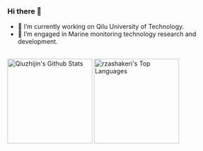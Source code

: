 ### Hi there 👋
<!-- [![GitHub stars](https://img.shields.io/github/stars/Qiuzhijin/StrapDown.js.svg?style=social&label=Star&maxAge=2592000)](https://GitHub.com/Qiuzhijin/StrapDown.js/stargazers/) -->

- 🔭 I’m currently working on Qilu University of Technology.
- 🌱 I’m engaged in Marine monitoring technology research and development.
<!-- - 👯 I’m looking to collaborate on ...
- 🤔 I’m looking for help with ...
- 💬 Ask me about ...
- 📫 How to reach me: ...
- 😄 Pronouns: ...
- ⚡ Fun fact: ... -->


<!-- <br/>
<a href="https://github.com/qiuzhijin/github-readme-stats"><img align="center" src="https://github-readme-stats.vercel.app/api?username=qiuzhijin&show_icons=true&include_all_commits=true&theme=buefy&hide_border=true" alt="Anurag's github stats" /></a><a href="https://github.com/anuraghazra/github-readme-stats"><img align="center" src="https://github-readme-stats.vercel.app/api/top-langs/?username=qiuzhijin&layout=compact&theme=buefy&hide_border=true" /></a> -->

<br/>
    <a href="https://github.com/qiuzhijin/github-readme-stats"><img alt="Qiuzhijin's Github Stats" src="https://github-readme-stats.vercel.app/api/?username=qiuzhijin&show_icons=true&count_private=true&theme=default&hide_border=true&bg_color=fff&title_color=00E676&icon_color=00E676" height="192px"/></a>
  <a href="https://github.com/qiuzhijin/github-readme-stats"><img alt="rzashakeri's Top Languages" src="https://github-readme-stats.vercel.app/api/top-langs/?username=qiuzhijin&langs_count=8&layout=compact&theme=default&hide_border=true&bg_color=fff&title_color=000&icon_color=000&hide=Jupyter%20Notebook" height="192px"/></a>

<!-- <br/>
<a href="https://github.com/ashutosh00710/github-readme-activity-graph"><img alt="Qiuzhijin's Activity Graph" src="https://activity-graph.herokuapp.com/graph/?username=qiuzhijin&bg_color=fff&color=000&line=00E676&point=000&hide_border=true" /></a> -->


<!--
**qiuzhijin/qiuzhijin** is a ✨ _special_ ✨ repository because its `README.md` (this file) appears on your GitHub profile.

Here are some ideas to get you started:

- 🔭 I’m currently working on ...
- 🌱 I’m currently learning ...
- 👯 I’m looking to collaborate on ...
- 🤔 I’m looking for help with ...
- 💬 Ask me about ...
- 📫 How to reach me: ...
- 😄 Pronouns: ...
- ⚡ Fun fact: ...
-->
